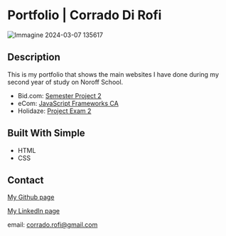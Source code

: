 # Portfolio | Corrado Di Rofi

![Immagine 2024-03-07 135617](https://github.com/corrado1982/portfolio-2/assets/104769882/7c8a9f92-0c5a-48d8-bb29-c81899458071)


## Description

This is my portfolio that shows the main websites I have done during my second year of study on Noroff School.

- Bid.com: [Semester Project 2](https://github.com/corrado1982/semeste-project-2)
- eCom: [JavaScript Frameworks CA](https://github.com/corrado1982/Front-end-Frameworks-CA)
- Holidaze: [Project Exam 2](https://github.com/corrado1982/holidaze)

## Built With Simple

- HTML
- CSS

## Contact

[My Github page](https://github.com/corrado1982)

[My LinkedIn page](https://www.linkedin.com/in/corrado-rofi-66b073128)

email: corrado.rofi@gmail.com
